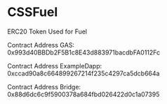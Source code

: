 # CSSFuel
ERC20 Token Used for Fuel

Contract Address GAS: 0x993d40BBDb2F5B1c8E43d883971bacdbFA0112Fc

Contract Address ExampleDapp: 0xccad90a8c664899267214f235c4297ca5dcb664a

Contract Address Bridge: 0x88d6dc6c9f5900378a684fbd026422d0c1a07395



